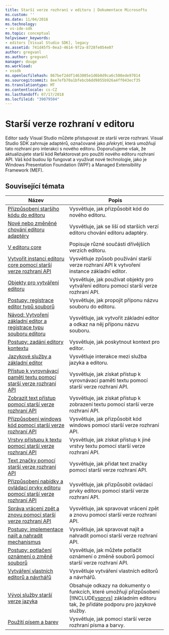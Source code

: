 ```yaml
---
title: Starší verze rozhraní v editoru | Dokumentace Microsoftu
ms.custom: ''
ms.date: 11/04/2016
ms.technology:
- vs-ide-sdk
ms.topic: conceptual
helpviewer_keywords:
- editors [Visual Studio SDK], legacy
ms.assetid: 741d45f5-0ea3-4614-972a-8728fe054e07
author: gregvanl
ms.author: gregvanl
manager: douge
ms.workload:
- vssdk
ms.openlocfilehash: 867bef2ddf1463005e1d6b0d9ca6c508ede97014
ms.sourcegitcommit: 8ee7efb70a1bfebcb6dd9855b926a4ff043ecf35
ms.translationtype: MT
ms.contentlocale: cs-CZ
ms.lasthandoff: 07/17/2018
ms.locfileid: "39079504"
---
```

# <a name="legacy-interfaces-in-the-editor"></a>Starší verze rozhraní v editoru
Editor sady Visual Studio můžete přistupovat ze starší verze rozhraní. Visual Studio SDK zahrnuje adaptérů, označované jako *překrytí*, která umožňují tato rozhraní pro interakci s nového editoru. Doporučujeme však, že aktualizujete starší kód Refaktorovat pro použití nového editoru rozhraní API. Váš kód budou líp fungovat a využívat nové technologie, jako je Windows Presentation Foundation (WPF) a Managed Extensibility Framework (MEF).  
  
## <a name="related-topics"></a>Související témata  
  
|Název|Popis|  
|-----------|-----------------|  
|[Přizpůsobení staršího kódu do editoru](../extensibility/adapting-legacy-code-to-the-editor.md)|Vysvětluje, jak přizpůsobit kód do nového editoru.|  
|[Nové nebo změněné chování editoru adaptéry](../extensibility/new-or-changed-behavior-with-editor-adapters.md)|Vysvětluje, jak se liší od starších verzí editoru chování editoru adaptéry.|  
|[V editoru core](../extensibility/inside-the-core-editor.md)|Popisuje různé součásti dřívějších verzích editoru.|  
|[Vytvořit instanci editoru core pomocí starší verze rozhraní API](../extensibility/instantiating-the-core-editor-by-using-the-legacy-api.md)|Vysvětluje způsob používání starší verze rozhraní API k vytvoření instance základní editor.|  
|[Objekty pro vytváření editoru](../extensibility/editor-factories.md)|Vysvětluje, jak používat objekty pro vytváření editoru pomocí starší verze rozhraní API.|  
|[Postupy: registrace editor typů souborů](../extensibility/how-to-register-editor-file-types.md)|Vysvětluje, jak propojit příponu názvu souboru do editoru.|  
|[Návod: Vytvoření základní editor a registrace typu souboru editoru](../extensibility/walkthrough-creating-a-core-editor-and-registering-an-editor-file-type.md)|Vysvětluje, jak vytvořit základní editor a odkaz na něj příponu názvu souboru.|  
|[Postupy: zadání editory kontextu](../extensibility/how-to-provide-context-for-editors.md)|Vysvětluje, jak poskytnout kontext pro editor.|  
|[Jazykové služby a základní editor](../extensibility/language-services-and-the-core-editor.md)|Vysvětluje interakce mezi služba jazyka a editoru.|  
|[Přístup k vyrovnávací paměti textu pomocí starší verze rozhraní API](../extensibility/accessing-the-text-buffer-by-using-the-legacy-api.md)|Vysvětluje, jak získat přístup k vyrovnávací paměti textu pomocí starší verze rozhraní API.|  
|[Zobrazit text přístup pomocí starší verze rozhraní API](../extensibility/accessing-thetext-view-by-using-the-legacy-api.md)|Vysvětluje, jak získat přístup k zobrazení textu pomocí starší verze rozhraní API.|  
|[Přizpůsobení windows kód pomocí starší verze rozhraní API](../extensibility/customizing-code-windows-by-using-the-legacy-api.md)|Vysvětluje, jak přizpůsobit kód windows pomocí starší verze rozhraní API.|  
|[Vrstvy přístupu k textu pomocí starší verze rozhraní API](../extensibility/accessing-text-layers-by-using-the-legacy-api.md)|Vysvětluje, jak získat přístup k jiné vrstvy textu pomocí starší verze rozhraní API.|  
|[Text značky pomocí starší verze rozhraní API](../extensibility/using-text-markers-with-the-legacy-api.md)|Vysvětluje, jak přidat text značky pomocí starší verze rozhraní API.|  
|[Přizpůsobení nabídky a ovládací prvky editoru pomocí starší verze rozhraní API](../extensibility/customizing-editor-controls-and-menus-by-using-the-legacy-api.md)|Vysvětluje, jak přizpůsobit ovládací prvky editoru pomocí starší verze rozhraní API.|  
|[Správa vrácení zpět a znovu pomocí starší verze rozhraní API](../extensibility/managing-undo-and-redo-by-using-the-legacy-api.md)|Vysvětluje, jak spravovat vrácení zpět a znovu pomocí starší verze rozhraní API.|  
|[Postupy: implementace najít a nahradit mechanismus](../extensibility/how-to-implement-the-find-and-replace-mechanism.md)|Vysvětluje, jak spravovat najít a nahradit pomocí starší verze rozhraní API.|  
|[Postupy: potlačení oznámení o změně souborů](../extensibility/how-to-suppress-file-change-notifications.md)|Vysvětluje, jak můžete potlačit oznámení o změně souborů pomocí starší verze rozhraní API.|  
|[Vytváření vlastních editorů a návrhářů](../extensibility/creating-custom-editors-and-designers.md)|Vysvětluje vytváření vlastních editorů a návrhářů.|  
|[Vývoj služby starší verze jazyka](../extensibility/internals/developing-a-legacy-language-service.md)|Obsahuje odkazy na dokumenty o funkcích, které umožňují přizpůsobení [!INCLUDE[vsprvs](../code-quality/includes/vsprvs_md.md)] základním editoru tak, že přidáte podporu pro jazykové služby.|  
|[Použití písem a barev](../extensibility/using-fonts-and-colors.md)|Vysvětluje, jak pomocí starší verze rozhraní písma a barvy.|